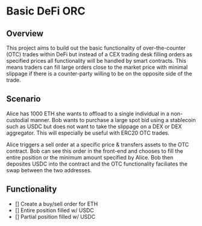 # Basic DeFi ORC

## Overview

This project aims to build out the basic functionality of over-the-counter (OTC) trades within DeFi but instead of a CEX trading desk filling orders as specified prices all
functionality will be handled by smart contracts. This means traders can fill large orders close to the market price with minimal slippage if there is a counter-party willing
to be on the opposite side of the trade.

## Scenario

Alice has 1000 ETH she wants to offload to a single individual in a non-custodial manner. Bob wants to purchase a large spot bid using a stablecoin such as USDC but does not
want to take the slippage on a DEX or DEX aggregator. This will especially be useful with ERC20 OTC trades.

Alice triggers a sell order at a specific price & transfers assets to the OTC contract. Bob can see this order in the front-end and chooses to fill the entire position or
the minimum amount specified by Alice. Bob then deposites USDC into the contract and the OTC functionality faciliates the swap between the two addresses.

## Functionality

- [] Create a buy/sell order for ETH
- [] Entire position filled w/ USDC
- [] Partial position filled w/ USDC 
